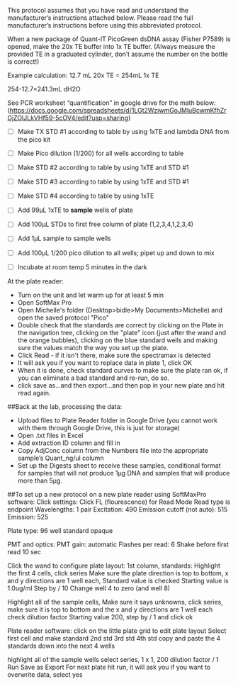 This protocol assumes that you have read and understand the manufacturer’s instructions attached below.  Please read the full manufacturer’s instructions before using this abbreviated protocol.

When a new package of Quant-IT PicoGreen dsDNA assay (Fisher P7589)	is opened, make the 20x TE buffer into 1x TE buffer.
(Always measure the provided TE in a graduated cylinder, don’t assume the number on the bottle is correct!)

Example calculation:
12.7 mL 20x TE  = 254mL 1x TE

254-12.7=241.3mL dH2O

See PCR worksheet “quantification” in google drive for the math below: (https://docs.google.com/spreadsheets/d/1LGt2WziwmGoJMluBcwmKfhZrGjZOlJLkVHf59-5cOV4/edit?usp=sharing)

- [ ] Make TX STD #1 according to table by using 1xTE and lambda DNA from the pico kit

- [ ] Make Pico dilution (1/200) for all wells according to table 

- [ ] Make STD #2 according to table by using 1xTE and STD #1

- [ ] Make STD #3 according to table by using 1xTE and STD #1

- [ ] Make STD #4 according to table by using 1xTE

- [ ] Add 99µL 1xTE to **sample** wells of plate

- [ ] Add 100µL STDs to first free column of plate (1,2,3,4,1,2,3,4)

- [ ] Add 1µL sample to sample wells

- [ ] Add 100µL 1/200 pico dilution to all wells; pipet up and down to mix

- [ ] Incubate at room temp 5 minutes in the dark

At the plate reader:

- Turn on the unit and let warm up for at least 5 min
- Open SoftMax Pro
- Open Michelle's folder (Desktop>bidle>My Documents>Michelle) and open the saved protocol "Pico"
- Double check that the standards are correct by clicking on the Plate in the navigation tree, clicking on the "plate" icon (just after the wand and the orange bubbles), clicking on the blue standard wells and making sure the values match the way you set up the plate.
- Click Read - if it isn't there, make sure the spectramax is detected
- It will ask you if you want to replace data in plate 1, click OK
- When it is done, check standard curves to make sure the plate ran ok, if you can eliminate a bad standard and re-run, do so.
- click save as...and then export...and then pop in your new plate and hit read again.

##Back at the lab, processing the data:

- Upload files to Plate Reader folder in Google Drive (you cannot work with them through Google Drive, this is just for storage)
- Open .txt files in Excel
- Add extraction ID column and fill in 
- Copy AdjConc column from the Numbers file into the appropriate sample’s Quant_ng/ul column
- Set up the Digests sheet to receive these samples, conditional format for samples that will not produce 1µg DNA and samples that will produce more than 5µg.

##To set up a new protocol on a new plate reader using SoftMaxPro software:
Click settings:
Click FL (flourescence) for Read Mode
Read type is endpoint
Wavelengths:  1 pair
Excitation: 490
Emission cutoff (not auto): 515
Emission: 525

Plate type: 96 well standard opaque

PMT and optics:
PMT gain: automatic
Flashes per read: 6
Shake before first read 10 sec

Click the wand to configure plate layout:
1st column, standards:
Highlight the first 4 cells, click series
Make sure the plate direction is top to bottom, x and y directions are 1 well each,
Standard value is checked
Starting value is 1.0ug/ml
Step by / 10
Change well 4 to zero (and well 8)

Highlight all of the sample cells, Make sure it says unknowns, click series, make sure it is top to bottom and the x and y directions are 1 well each
check dilution factor
Starting value 200, step by / 1 and click ok

Plate reader software:
click on the little plate grid to edit plate layout
Select first cell and make standard
2nd std
3rd std
4th std
copy and paste the 4 standards down into the next 4 wells

highlight all of the sample wells
select series, 1 x 1, 200 dilution factor / 1
Run
Save as
Export
For next plate hit run, it will ask you if you want to overwrite data, select yes

